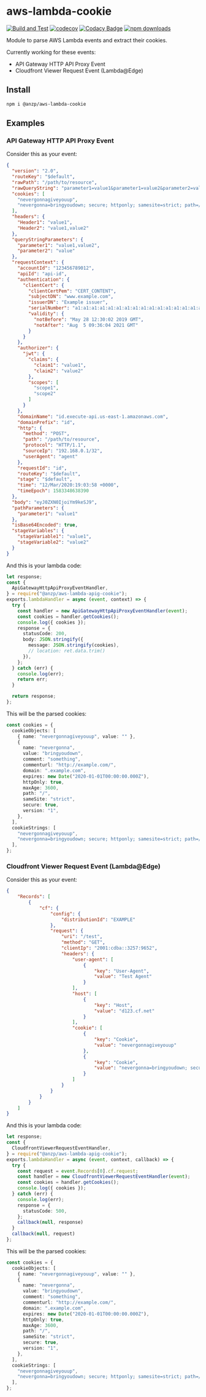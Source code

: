 # aws-lambda-cookie

[![Build and Test](https://github.com/anzharip/aws-lambda-cookie/actions/workflows/build-and-test.yml/badge.svg)](https://github.com/anzharip/aws-lambda-cookie/actions)
[![codecov](https://codecov.io/gh/anzharip/aws-lambda-cookie/branch/main/graph/badge.svg?token=LWQJDZNQV7)](https://codecov.io/gh/anzharip/aws-lambda-cookie)
[![Codacy Badge](https://app.codacy.com/project/badge/Grade/96165dceeefa4968b4822ab97d846faa)](https://www.codacy.com/gh/anzharip/aws-lambda-cookie/dashboard?utm_source=github.com&utm_medium=referral&utm_content=anzharip/aws-lambda-cookie&utm_campaign=Badge_Grade)
[![npm downloads](https://img.shields.io/npm/dm/@anzp/aws-lambda-cookie)](https://www.npmjs.com/package/@anzp/aws-lambda-cookie)

Module to parse AWS Lambda events and extract their cookies. 

Currently working for these events: 
- API Gateway HTTP API Proxy Event
- Cloudfront Viewer Request Event (Lambda@Edge)

## Install

```bash
npm i @anzp/aws-lambda-cookie
```

## Examples

### API Gateway HTTP API Proxy Event

Consider this as your event: 
```json
{
  "version": "2.0",
  "routeKey": "$default",
  "rawPath": "/path/to/resource",
  "rawQueryString": "parameter1=value1&parameter1=value2&parameter2=value",
  "cookies": [
    "nevergonnagiveyouup",
    "nevergonna=bringyoudown; secure; httponly; samesite=strict; path=/; domain=.example.com; max-age=3600; expires=Mon, 01-Jan-2020 00:00:00 GMT; version=1; comment=something; commenturl=http://example.com/"
  ],
  "headers": {
    "Header1": "value1",
    "Header2": "value1,value2"
  },
  "queryStringParameters": {
    "parameter1": "value1,value2",
    "parameter2": "value"
  },
  "requestContext": {
    "accountId": "123456789012",
    "apiId": "api-id",
    "authentication": {
      "clientCert": {
        "clientCertPem": "CERT_CONTENT",
        "subjectDN": "www.example.com",
        "issuerDN": "Example issuer",
        "serialNumber": "a1:a1:a1:a1:a1:a1:a1:a1:a1:a1:a1:a1:a1:a1:a1:a1",
        "validity": {
          "notBefore": "May 28 12:30:02 2019 GMT",
          "notAfter": "Aug  5 09:36:04 2021 GMT"
        }
      }
    },
    "authorizer": {
      "jwt": {
        "claims": {
          "claim1": "value1",
          "claim2": "value2"
        },
        "scopes": [
          "scope1",
          "scope2"
        ]
      }
    },
    "domainName": "id.execute-api.us-east-1.amazonaws.com",
    "domainPrefix": "id",
    "http": {
      "method": "POST",
      "path": "/path/to/resource",
      "protocol": "HTTP/1.1",
      "sourceIp": "192.168.0.1/32",
      "userAgent": "agent"
    },
    "requestId": "id",
    "routeKey": "$default",
    "stage": "$default",
    "time": "12/Mar/2020:19:03:58 +0000",
    "timeEpoch": 1583348638390
  },
  "body": "eyJ0ZXN0IjoiYm9keSJ9",
  "pathParameters": {
    "parameter1": "value1"
  },
  "isBase64Encoded": true,
  "stageVariables": {
    "stageVariable1": "value1",
    "stageVariable2": "value2"
  }
}
```

And this is your lambda code: 
```typescript
let response;
const {
  ApiGatewayHttpApiProxyEventHandler,
} = require("@anzp/aws-lambda-apig-cookie");
exports.lambdaHandler = async (event, context) => {
  try {
    const handler = new ApiGatewayHttpApiProxyEventHandler(event);
    const cookies = handler.getCookies();
    console.log({ cookies });
    response = {
      statusCode: 200,
      body: JSON.stringify({
        message: JSON.stringify(cookies),
        // location: ret.data.trim()
      }),
    };
  } catch (err) {
    console.log(err);
    return err;
  }

  return response;
};

```

This will be the parsed cookies: 
```typescript
const cookies = {
  cookieObjects: [
    { name: "nevergonnagiveyouup", value: "" },
    {
      name: "nevergonna",
      value: "bringyoudown",
      comment: "something",
      commenturl: "http://example.com/",
      domain: ".example.com",
      expires: new Date("2020-01-01T00:00:00.000Z"),
      httpOnly: true,
      maxAge: 3600,
      path: "/",
      sameSite: "strict",
      secure: true,
      version: "1",
    },
  ],
  cookieStrings: [
    "nevergonnagiveyouup",
    "nevergonna=bringyoudown; secure; httponly; samesite=strict; path=/; domain=.example.com; max-age=3600; expires=Mon, 01-Jan-2020 00:00:00 GMT; version=1; comment=something; commenturl=http://example.com/",
  ],
};
```

### Cloudfront Viewer Request Event (Lambda@Edge)

Consider this as your event: 
```json
{
    "Records": [
        {
            "cf": {
                "config": {
                    "distributionId": "EXAMPLE"
                },
                "request": {
                    "uri": "/test",
                    "method": "GET",
                    "clientIp": "2001:cdba::3257:9652",
                    "headers": {
                        "user-agent": [
                            {
                                "key": "User-Agent",
                                "value": "Test Agent"
                            }
                        ],
                        "host": [
                            {
                                "key": "Host",
                                "value": "d123.cf.net"
                            }
                        ],
                        "cookie": [
                            {
                                "key": "Cookie",
                                "value": "nevergonnagiveyouup"
                            },
                            {
                                "key": "Cookie",
                                "value": "nevergonna=bringyoudown; secure; httponly; samesite=strict; path=/; domain=.example.com; max-age=3600; expires=Mon, 01-Jan-2020 00:00:00 GMT; version=1; comment=something; commenturl=http://example.com/"
                            }
                        ]
                    }
                }
            }
        }
    ]
}
```

And this is your lambda code: 
```typescript
let response;
const {
  CloudfrontViewerRequestEventHandler,
} = require("@anzp/aws-lambda-apig-cookie");
exports.lambdaHandler = async (event, context, callback) => {
  try {
    const request = event.Records[0].cf.request;
    const handler = new CloudfrontViewerRequestEventHandler(event);
    const cookies = handler.getCookies();
    console.log({ cookies });
  } catch (err) {
    console.log(err);
    response = {
      statusCode: 500,
    };
    callback(null, response)
  }
  callback(null, request)
};

```

This will be the parsed cookies: 
```typescript
const cookies = {
  cookieObjects: [
    { name: "nevergonnagiveyouup", value: "" },
    {
      name: "nevergonna",
      value: "bringyoudown",
      comment: "something",
      commenturl: "http://example.com/",
      domain: ".example.com",
      expires: new Date("2020-01-01T00:00:00.000Z"),
      httpOnly: true,
      maxAge: 3600,
      path: "/",
      sameSite: "strict",
      secure: true,
      version: "1",
    },
  ],
  cookieStrings: [
    "nevergonnagiveyouup",
    "nevergonna=bringyoudown; secure; httponly; samesite=strict; path=/; domain=.example.com; max-age=3600; expires=Mon, 01-Jan-2020 00:00:00 GMT; version=1; comment=something; commenturl=http://example.com/",
  ],
};
```

